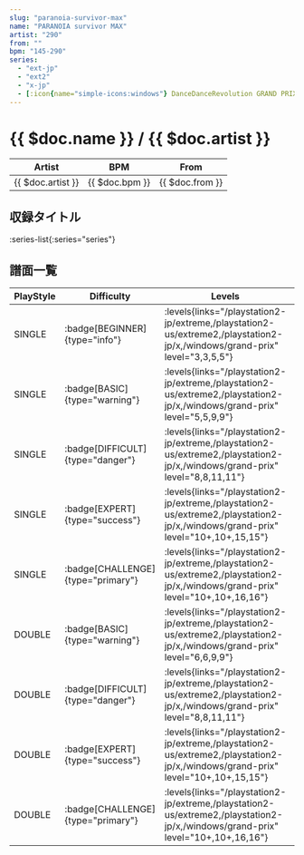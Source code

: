 ```yaml
---
slug: "paranoia-survivor-max"
name: "PARANOIA survivor MAX"
artist: "290"
from: ""
bpm: "145-290"
series:
  - "ext-jp"
  - "ext2"
  - "x-jp"
  - [:icon{name="simple-icons:windows"} DanceDanceRevolution GRAND PRIX](/windows/grand-prix)
---
```


# {{ $doc.name }} / {{ $doc.artist }}

|Artist|BPM|From|
|------|---|----|
|{{ $doc.artist }}|{{ $doc.bpm }}|{{ $doc.from }}|

## 収録タイトル

:series-list{:series="series"}

## 譜面一覧

|PlayStyle|Difficulty|Levels|Notes|Movie|
|---------|----------|------|-----|-----|
|SINGLE| :badge[BEGINNER]{type="info"}| :levels{links="/playstation2-jp/extreme,/playstation2-us/extreme2,/playstation2-jp/x,/windows/grand-prix" level="3,3,5,5"}|121/0||
|SINGLE| :badge[BASIC]{type="warning"}| :levels{links="/playstation2-jp/extreme,/playstation2-us/extreme2,/playstation2-jp/x,/windows/grand-prix" level="5,5,9,9"}|258/2||
|SINGLE| :badge[DIFFICULT]{type="danger"}| :levels{links="/playstation2-jp/extreme,/playstation2-us/extreme2,/playstation2-jp/x,/windows/grand-prix" level="8,8,11,11"}|377/2||
|SINGLE| :badge[EXPERT]{type="success"}| :levels{links="/playstation2-jp/extreme,/playstation2-us/extreme2,/playstation2-jp/x,/windows/grand-prix" level="10+,10+,15,15"}|567/5||
|SINGLE| :badge[CHALLENGE]{type="primary"}| :levels{links="/playstation2-jp/extreme,/playstation2-us/extreme2,/playstation2-jp/x,/windows/grand-prix" level="10+,10+,16,16"}|613/4||
|DOUBLE| :badge[BASIC]{type="warning"}| :levels{links="/playstation2-jp/extreme,/playstation2-us/extreme2,/playstation2-jp/x,/windows/grand-prix" level="6,6,9,9"}|258/2||
|DOUBLE| :badge[DIFFICULT]{type="danger"}| :levels{links="/playstation2-jp/extreme,/playstation2-us/extreme2,/playstation2-jp/x,/windows/grand-prix" level="8,8,11,11"}|375/3||
|DOUBLE| :badge[EXPERT]{type="success"}| :levels{links="/playstation2-jp/extreme,/playstation2-us/extreme2,/playstation2-jp/x,/windows/grand-prix" level="10+,10+,15,15"}|533/3||
|DOUBLE| :badge[CHALLENGE]{type="primary"}| :levels{links="/playstation2-jp/extreme,/playstation2-us/extreme2,/playstation2-jp/x,/windows/grand-prix" level="10+,10+,16,16"}|613/4||
